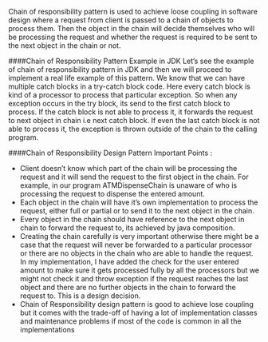 Chain of responsibility pattern is used to achieve loose coupling in software design where a request from client is passed to a chain of objects to process them. Then the object in the chain will decide themselves who will be processing the request and whether the request is required to be sent to the next object in the chain or not.

####Chain of Responsibility Pattern Example in JDK
Let’s see the example of chain of responsibility pattern in JDK and then we will proceed to implement a real life example of this pattern. We know that we can have multiple catch blocks in a try-catch block code. Here every catch block is kind of a processor to process that particular exception.
So when any exception occurs in the try block, its send to the first catch block to process. If the catch block is not able to process it, it forwards the request to next object in chain i.e next catch block. If even the last catch block is not able to process it, the exception is thrown outside of the chain to the calling program.

####Chain of Responsibility Design Pattern Important Points :
- Client doesn’t know which part of the chain will be processing the request and it will send the request to the first object in the chain. For example, in our program ATMDispenseChain is unaware of who is processing the request to dispense the entered amount.
- Each object in the chain will have it’s own implementation to process the request, either full or partial or to send it to the next object in the chain.
- Every object in the chain should have reference to the next object in chain to forward the request to, its achieved by java composition.
- Creating the chain carefully is very important otherwise there might be a case that the request will never be forwarded to a particular processor or there are no objects in the chain who are able to handle the request. In my implementation, I have added the check for the user entered amount to make sure it gets processed fully by all the processors but we might not check it and throw exception if the request reaches the last object and there are no further objects in the chain to forward the request to. This is a design decision.
- Chain of Responsibility design pattern is good to achieve lose coupling but it comes with the trade-off of having a lot of implementation classes and maintenance problems if most of the code is common in all the implementations